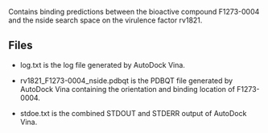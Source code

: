 Contains binding predictions between the bioactive compound F1273-0004 and the nside search space on the virulence factor rv1821.

## Files

- log.txt is the log file generated by AutoDock Vina.

- rv1821_F1273-0004_nside.pdbqt is the PDBQT file generated by AutoDock Vina containing the orientation and binding location of F1273-0004.

- stdoe.txt is the combined STDOUT and STDERR output of AutoDock Vina.


